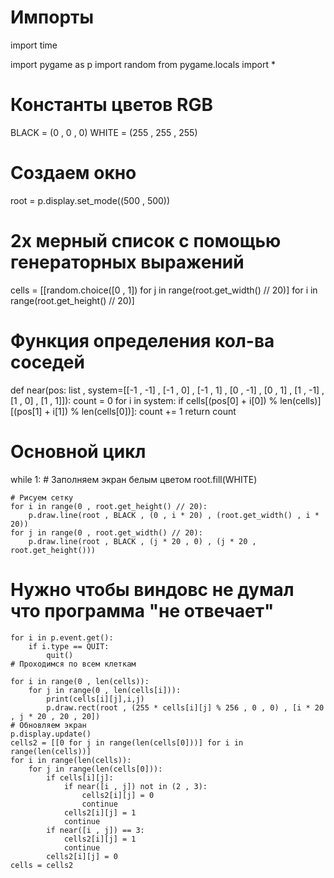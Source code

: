 # Импорты
import time

import pygame as p
import random
from pygame.locals import *

# Константы цветов RGB
BLACK = (0 , 0 , 0)
WHITE = (255 , 255 , 255)
# Создаем окно
root = p.display.set_mode((500 , 500))
# 2х мерный список с помощью генераторных выражений
cells = [[random.choice([0 , 1]) for j in range(root.get_width() // 20)] for i in range(root.get_height() // 20)]


# Функция определения кол-ва соседей
def near(pos: list , system=[[-1 , -1] , [-1 , 0] , [-1 , 1] , [0 , -1] , [0 , 1] , [1 , -1] , [1 , 0] , [1 , 1]]):
    count = 0
    for i in system:
        if cells[(pos[0] + i[0]) % len(cells)][(pos[1] + i[1]) % len(cells[0])]:
            count += 1
    return count


# Основной цикл
while 1:
    # Заполняем экран белым цветом
    root.fill(WHITE)

    # Рисуем сетку
    for i in range(0 , root.get_height() // 20):
        p.draw.line(root , BLACK , (0 , i * 20) , (root.get_width() , i * 20))
    for j in range(0 , root.get_width() // 20):
        p.draw.line(root , BLACK , (j * 20 , 0) , (j * 20 , root.get_height()))
   # Нужно чтобы виндовс не думал что программа "не отвечает"
    for i in p.event.get():
        if i.type == QUIT:
            quit()
    # Проходимся по всем клеткам

    for i in range(0 , len(cells)):
        for j in range(0 , len(cells[i])):
            print(cells[i][j],i,j)
            p.draw.rect(root , (255 * cells[i][j] % 256 , 0 , 0) , [i * 20 , j * 20 , 20 , 20])
    # Обновляем экран
    p.display.update()
    cells2 = [[0 for j in range(len(cells[0]))] for i in range(len(cells))]
    for i in range(len(cells)):
        for j in range(len(cells[0])):
            if cells[i][j]:
                if near([i , j]) not in (2 , 3):
                    cells2[i][j] = 0
                    continue
                cells2[i][j] = 1
                continue
            if near([i , j]) == 3:
                cells2[i][j] = 1
                continue
            cells2[i][j] = 0
    cells = cells2
